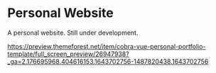# Personal Website

A personal website. Still under development.

https://preview.themeforest.net/item/cobra-vue-personal-portfolio-template/full_screen_preview/26947938?_ga=2.176695968.404616153.1643702756-1487820438.1643702756
